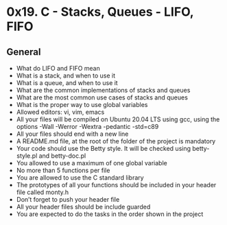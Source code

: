 # 0x19. C - Stacks, Queues - LIFO, FIFO

## General
-	What do LIFO and FIFO mean
-	What is a stack, and when to use it
-	What is a queue, and when to use it
-	What are the common implementations of stacks and queues
-	What are the most common use cases of stacks and queues
-	What is the proper way to use global variables
-	Allowed editors: vi, vim, emacs
-	All your files will be compiled on Ubuntu 20.04 LTS using gcc, using the options -Wall -Werror -Wextra -pedantic -std=c89
-	All your files should end with a new line
-	A README.md file, at the root of the folder of the project is mandatory
-	Your code should use the Betty style. It will be checked using betty-style.pl and betty-doc.pl
-	You allowed to use a maximum of one global variable
-	No more than 5 functions per file
-	You are allowed to use the C standard library
-	The prototypes of all your functions should be included in your header file called monty.h
-	Don’t forget to push your header file
-	All your header files should be include guarded
-	You are expected to do the tasks in the order shown in the project
